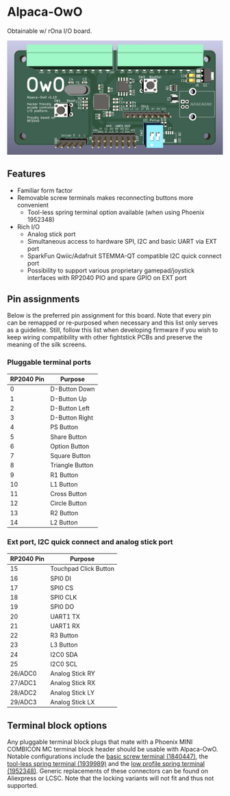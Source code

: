 # Alpaca-OwO

Obtainable w/ rOna I/O board.

![Alpaca-OwO-front](./assets/Alpaca-OwO-front.webp)

## Features

- Familiar form factor
- Removable screw terminals makes reconnecting buttons more convenient
  - Tool-less spring terminal option available (when using Phoenix 1952348)
- Rich I/O
  - Analog stick port
  - Simultaneous access to hardware SPI, I2C and basic UART via EXT port
  - SparkFun Qwiic/Adafruit STEMMA-QT compatible I2C quick connect port
  - Possibility to support various proprietary gamepad/joystick interfaces with RP2040 PIO and spare GPIO on EXT port

## Pin assignments

Below is the preferred pin assignment for this board. Note that every pin can be remapped or re-purposed when necessary and this list only serves as a guideline. Still, follow this list when developing firmware if you wish to keep wiring compatibility with other fightstick PCBs and preserve the meaning of the silk screens.

### Pluggable terminal ports

| RP2040 Pin | Purpose |
| ---------- | ------- |
| 0 | D-Button Down |
| 1 | D-Button Up |
| 2 | D-Button Left |
| 3 | D-Button Right |
| 4 | PS Button |
| 5 | Share Button |
| 6 | Option Button |
| 7 | Square Button |
| 8 | Triangle Button |
| 9 | R1 Button |
| 10 | L1 Button |
| 11 | Cross Button |
| 12 | Circle Button |
| 13 | R2 Button |
| 14 | L2 Button |

### Ext port, I2C quick connect and analog stick port

| RP2040 Pin | Purpose |
| ---------- | ------- |
| 15 | Touchpad Click Button |
| 16 | SPI0 DI |
| 17 | SPI0 CS |
| 18 | SPI0 CLK |
| 19 | SPI0 DO |
| 20 | UART1 TX |
| 21 | UART1 RX |
| 22 | R3 Button |
| 23 | L3 Button |
| 24 | I2C0 SDA |
| 25 | I2C0 SCL |
| 26/ADC0 | Analog Stick RY |
| 27/ADC1 | Analog Stick RX |
| 28/ADC2 | Analog Stick LY |
| 29/ADC3 | Analog Stick LX |

## Terminal block options

Any pluggable terminal block plugs that mate with a Phoenix MINI COMBICON MC terminal block header should be usable with Alpaca-OwO. Notable configurations include the [basic screw terminal (1840447)](https://www.phoenixcontact.com/en-us/products/pcb-plug-mc-1510-st-35-1840447), the [tool-less spring terminal (1939989)](https://www.phoenixcontact.com/en-us/products/pcb-plug-fk-mcp-1510-st-35-1939989) and the [low profile spring terminal (1952348)](https://www.phoenixcontact.com/en-us/products/pcb-plug-fmc-1510-st-35-1952348). Generic replacements of these connectors can be found on Aliexpress or LCSC. Note that the locking variants will not fit and thus not supported.

